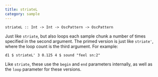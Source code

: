 ```yaml
---
title: striateL
category: sample
---
```


~~~~ {haskell}
striateL :: Int -> Int -> OscPattern -> OscPattern
~~~~

Just like `striate`, but also loops each sample chunk a number of times specified in the second argument.
The primed version is just like `striate'`, where the loop count is the third argument. For example:

~~~~ {haskell}
d1 $ striateL' 3 0.125 4 $ sound "feel sn:2"
~~~~

Like `striate`, these use the `begin` and `end` parameters internally, as well as the `loop` parameter for these versions.
